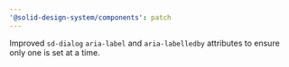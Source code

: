 ```yaml
---
'@solid-design-system/components': patch
---
```


Improved `sd-dialog` `aria-label` and `aria-labelledby` attributes to ensure only one is set at a time.

